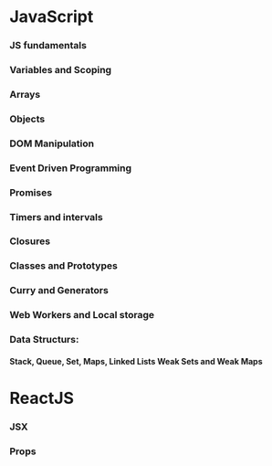 # JavaScript
### JS fundamentals
### Variables and Scoping
### Arrays
### Objects
### DOM Manipulation
### Event Driven Programming
### Promises
### Timers and intervals
### Closures
### Classes and Prototypes
### Curry and Generators
### Web Workers and Local storage
### Data Structurs: 
#### Stack, Queue, Set, Maps, Linked Lists Weak Sets and Weak Maps


# ReactJS
### JSX
### Props
